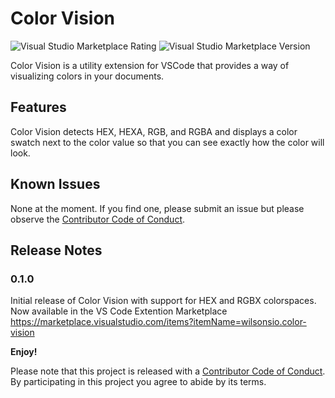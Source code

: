 # Color Vision

![Visual Studio Marketplace Rating](https://img.shields.io/visual-studio-marketplace/r/wilsonsio.color-vision)
![Visual Studio Marketplace Version](https://img.shields.io/visual-studio-marketplace/v/wilsonsio.color-vision)

Color Vision is a utility extension for VSCode that provides a way of visualizing colors in your documents.

## Features

Color Vision detects HEX, HEXA, RGB, and RGBA and displays a color swatch next to the color value so that you can see exactly how the color will look.

## Known Issues

None at the moment. If you find one, please submit an issue but please observe the [Contributor Code of Conduct](CODE-OF-CONDUCT.md).

## Release Notes

### 0.1.0

Initial release of Color Vision with support for HEX and RGBX colorspaces. Now available in the VS Code Extention Marketplace <https://marketplace.visualstudio.com/items?itemName=wilsonsio.color-vision>

**Enjoy!**

Please note that this project is released with a [Contributor Code of Conduct](CODE-OF-CONDUCT.md). By participating in this project you agree to abide by its terms.
